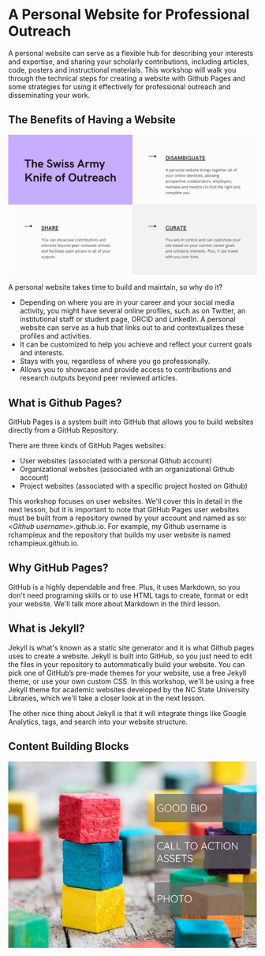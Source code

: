 # A Personal Website for Professional Outreach
A personal website can serve as a flexible hub for describing your interests and expertise, and sharing your scholarly contributions, including articles, code, posters and instructional materials.  This workshop will walk you through the technical steps for creating a website with Github Pages and some strategies for using it effectively for professional outreach and disseminating your work.

## The Benefits of Having a Website
![Disambiguate, Share and Curate](../images/website_benefits.png)

A personal website takes time to build and maintain, so why do it?

- Depending on where you are in your career and your social media activity, you might have several online profiles, such as on Twitter, an institutional staff or student page, ORCID and LinkedIn.  A personal website can serve as a hub that links out to and contextualizes these profiles and activities.
- It can be customized to help you achieve and reflect your current goals and interests.  
- Stays with you, regardless of where you go professionally.
- Allows you to showcase and provide access to contributions and research outputs beyond peer reviewed articles.

## What is Github Pages?
GitHub Pages is a system built into GitHub that allows you to build websites directly from a GitHub Repository.

There are three kinds of GitHub Pages websites:

- User websites (associated with a personal Github account)
- Organizational websites (associated with an organizational Github account)
- Project websites (associated with a specific project hosted on Github)

This workshop focuses on user websites.  We'll cover this in detail in the next lesson, but it is important to note that GitHub Pages user websites must be built from a repository owned by your account and named as so:  <*Github username*>.github.io.  For example, my Github username is rchampieux and the repository that builds my user website is named rchampieux.github.io.

## Why GitHub Pages?
GitHub is a highly dependable and free.  Plus, it uses Markdown, so you don't need programing skills or to use HTML tags to create, format or edit your website.  We'll talk more about Markdown in the third lesson.  

## What is Jekyll?
Jekyll is what's known as a static site generator and it is what Github pages uses to create a website.  Jekyll is built into GitHub, so you just need to edit the files in your repository to autommatically build your website.  You can pick one of GitHub’s pre-made themes for your website, use a free Jekyll theme, or use your own custom CSS.  In this workshop, we'll be using a free Jekyll theme for academic websites developed by the NC State University Libraries, which we'll take a closer look at in the next lesson.

The other nice thing about Jekyll is that it will integrate things like Google Analytics, tags, and search into your website structure.

## Content Building Blocks
![Building Blocks](../images/building_blocks.png)




